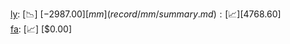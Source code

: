 [ly](record/ly/summary.md): [📉] [$-2987.00]  
[mm](record/mm/summary.md): [📈] [$4768.60]  
[fa](record/fa/summary.md): [📈] [$0.00]  
